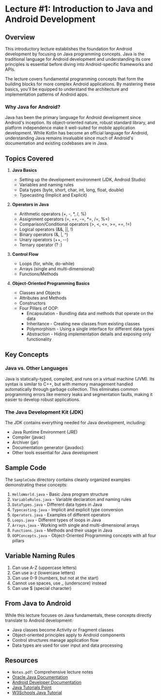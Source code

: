 # Lecture #1: Introduction to Java and Android Development

## Overview

This introductory lecture establishes the foundation for Android development by focusing on Java programming concepts. Java is the traditional language for Android development and understanding its core principles is essential before diving into Android-specific frameworks and APIs.

The lecture covers fundamental programming concepts that form the building blocks for more complex Android applications. By mastering these basics, you'll be equipped to understand the architecture and implementation patterns of Android apps.

### Why Java for Android?
Java has been the primary language for Android development since Android's inception. Its object-oriented nature, robust standard library, and platform independence make it well-suited for mobile application development. While Kotlin has become an official language for Android, understanding Java remains invaluable since much of Android's documentation and existing codebases are in Java.

## Topics Covered

1. **Java Basics**
   - Setting up the development environment (JDK, Android Studio)
   - Variables and naming rules
   - Data types (byte, short, char, int, long, float, double)
   - Typecasting (Implicit and Explicit)

2. **Operators in Java**
   - Arithmetic operators (+, -, *, /, %)
   - Assignment operators (=, +=, -=, *=, /=, %=)
   - Comparison/Conditional operators (>, <, <=, >=, ==, !=)
   - Logical operators (&&, ||, !)
   - Binary operators (&, |, ^)
   - Unary operators (++, --)
   - Ternary operator (? :)

3. **Control Flow**
   - Loops (for, while, do-while)
   - Arrays (single and multi-dimensional)
   - Functions/Methods
   
4. **Object-Oriented Programming Basics**
   - Classes and Objects
   - Attributes and Methods
   - Constructors
   - Four Pillars of OOP:
     - Encapsulation - Bundling data and methods that operate on the data
     - Inheritance - Creating new classes from existing classes
     - Polymorphism - Using a single interface for different data types
     - Abstraction - Hiding implementation details and exposing only functionality

## Key Concepts

### Java vs. Other Languages
Java is statically-typed, compiled, and runs on a virtual machine (JVM). Its syntax is similar to C++, but with memory management handled automatically through garbage collection. This eliminates common programming errors like memory leaks and segmentation faults, making it easier to develop robust applications.

### The Java Development Kit (JDK)
The JDK contains everything needed for Java development, including:
- Java Runtime Environment (JRE)
- Compiler (javac)
- Archiver (jar)
- Documentation generator (javadoc)
- Other tools essential for Java development

## Sample Code
The `SampleCode` directory contains cleanly organized examples demonstrating these concepts:

1. `HelloWorld.java` - Basic Java program structure
2. `VariableRules.java` - Variable declaration and naming rules
3. `DataTypes.java` - Different data types in Java
4. `Typecasting.java` - Implicit and explicit type conversion
5. `Operators.java` - Examples of different operators
6. `Loops.java` - Different types of loops in Java
7. `Arrays.java` - Working with single and multi-dimensional arrays
8. `Functions.java` - Methods and their usage in Java
9. `OOPConcepts.java` - Object-Oriented Programming concepts with all four pillars

## Variable Naming Rules
1. Can use A-Z (uppercase letters)
2. Can use a-z (lowercase letters)
3. Can use 0-9 (numbers, but not at the start)
4. Cannot use spaces, use _ (underscore) instead
5. Can use $ (special character)

## From Java to Android
While this lecture focuses on Java fundamentals, these concepts directly translate to Android development:
- Java classes become Activity or Fragment classes
- Object-oriented principles apply to Android components
- Control structures manage application flow
- Data types are used for user input and data processing

## Resources
- `Notes.pdf`: Comprehensive lecture notes
- [Oracle Java Documentation](https://docs.oracle.com/javase/tutorial/)
- [Android Developer Documentation](https://developer.android.com/docs)
- [Java Tutorials Point](https://www.tutorialspoint.com/java/index.htm)
- [W3Schools Java Tutorial](https://www.w3schools.com/java/) 